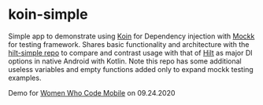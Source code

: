 # koin-simple
Simple app to demonstrate using [Koin](https://insert-koin.io/) for Dependency injection with [Mockk](https://mockk.io/) for testing framework. Shares basic functionality and architecture with the [hilt-simple repo](https://github.com/sierraobryan/hilt-simple) to compare and contrast usage with that of [Hilt](https://dagger.dev/hilt/) as major DI options in native Android with Kotlin. Note this repo has some additional useless variables and empty functions added only to expand mockk testing examples. 

Demo for [Women Who Code Mobile](https://www.womenwhocode.com/mobile) on 09.24.2020
